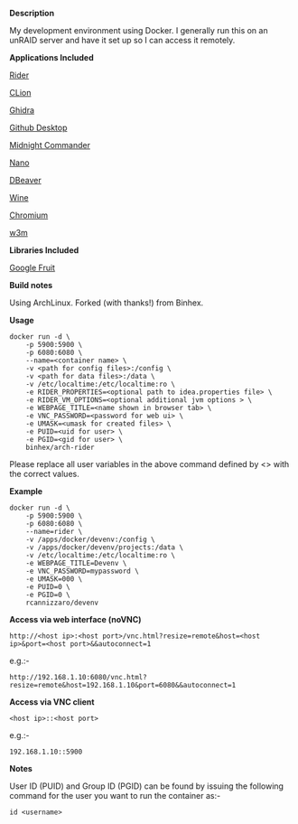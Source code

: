 **Description**

My development environment using Docker. I generally run this on an unRAID server and have it set up so I can access it remotely.

**Applications Included**

[Rider](https://www.jetbrains.com/rider/)

[CLion](https://www.jetbrains.com/clion/)

[Ghidra](https://ghidra-sre.org/)

[Github Desktop](https://github.com/shiftkey/desktop/)

[Midnight Commander](https://www.jetbrains.com/clion/)

[Nano](https://www.nano-editor.org/)

[DBeaver](https://dbeaver.io/)

[Wine](https://www.winehq.org/)

[Chromium](https://www.chromium.org/)

[w3m](https://salsa.debian.org/debian/w3m/)

**Libraries Included**

[Google Fruit](https://github.com/google/fruit)

**Build notes**

Using ArchLinux. Forked (with thanks!) from Binhex.

**Usage**
```
docker run -d \
    -p 5900:5900 \
    -p 6080:6080 \
    --name=<container name> \
    -v <path for config files>:/config \
    -v <path for data files>:/data \
    -v /etc/localtime:/etc/localtime:ro \
    -e RIDER_PROPERTIES=<optional path to idea.properties file> \
    -e RIDER_VM_OPTIONS=<optional additional jvm options > \
    -e WEBPAGE_TITLE=<name shown in browser tab> \
    -e VNC_PASSWORD=<password for web ui> \
    -e UMASK=<umask for created files> \
    -e PUID=<uid for user> \
    -e PGID=<gid for user> \
    binhex/arch-rider
```

Please replace all user variables in the above command defined by <> with the correct values.

**Example**
```
docker run -d \
    -p 5900:5900 \
    -p 6080:6080 \
    --name=rider \
    -v /apps/docker/devenv:/config \
    -v /apps/docker/devenv/projects:/data \
    -v /etc/localtime:/etc/localtime:ro \
    -e WEBPAGE_TITLE=Devenv \
    -e VNC_PASSWORD=mypassword \
    -e UMASK=000 \
    -e PUID=0 \
    -e PGID=0 \
    rcannizzaro/devenv
```

**Access via web interface (noVNC)**

`http://<host ip>:<host port>/vnc.html?resize=remote&host=<host ip>&port=<host port>&&autoconnect=1`

e.g.:-

`http://192.168.1.10:6080/vnc.html?resize=remote&host=192.168.1.10&port=6080&&autoconnect=1`

**Access via VNC client**

`<host ip>::<host port>`

e.g.:-

`192.168.1.10::5900`

**Notes**

User ID (PUID) and Group ID (PGID) can be found by issuing the following command for the user you want to run the container as:-

```
id <username>
```
